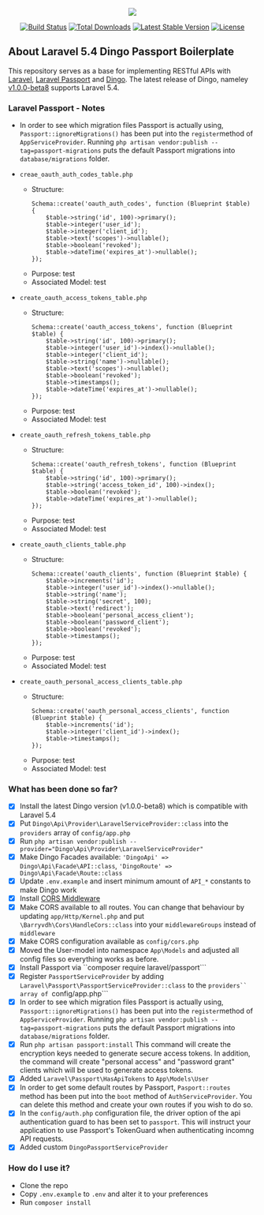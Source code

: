 <p align="center"><img src="https://laravel.com/assets/img/components/logo-laravel.svg"></p>

<p align="center">
<a href="https://travis-ci.org/laravel/framework"><img src="https://travis-ci.org/laravel/framework.svg" alt="Build Status"></a>
<a href="https://packagist.org/packages/laravel/framework"><img src="https://poser.pugx.org/laravel/framework/d/total.svg" alt="Total Downloads"></a>
<a href="https://packagist.org/packages/laravel/framework"><img src="https://poser.pugx.org/laravel/framework/v/stable.svg" alt="Latest Stable Version"></a>
<a href="https://packagist.org/packages/laravel/framework"><img src="https://poser.pugx.org/laravel/framework/license.svg" alt="License"></a>
</p>

## About Laravel 5.4 Dingo Passport Boilerplate

This repository serves as a base for implementing RESTful APIs with <a href="https://github.com/laravel/framework">Laravel</a>, <a href="https://laravel.com/docs/5.4/passport">Laravel Passport</a> and <a href="https://github.com/dingo/api">Dingo</a>. The latest release of Dingo, nameley <a href="https://github.com/dingo/api/releases/tag/v1.0.0-beta8">v1.0.0-beta8</a> supports Laravel 5.4.

### Laravel Passport - Notes

* In order to see which migration files Passport is actually using, ```Passport::ignoreMigrations()``` has been put into the ```register```method of ```AppServiceProvider```. Running ```php artisan vendor:publish --tag=passport-migrations``` puts the default Passport migrations into ```database/migrations``` folder.
* ```creae_oauth_auth_codes_table.php```
	* Structure:
		```
        Schema::create('oauth_auth_codes', function (Blueprint $table) {
            $table->string('id', 100)->primary();
            $table->integer('user_id');
            $table->integer('client_id');
            $table->text('scopes')->nullable();
            $table->boolean('revoked');
            $table->dateTime('expires_at')->nullable();
        });
		```
	* Purpose: test
	* Associated Model: test

* ```create_oauth_access_tokens_table.php```
	* Structure:
		```
        Schema::create('oauth_access_tokens', function (Blueprint $table) {
            $table->string('id', 100)->primary();
            $table->integer('user_id')->index()->nullable();
            $table->integer('client_id');
            $table->string('name')->nullable();
            $table->text('scopes')->nullable();
            $table->boolean('revoked');
            $table->timestamps();
            $table->dateTime('expires_at')->nullable();
        });
		```
	* Purpose: test
    * Associated Model: test

* ```create_oauth_refresh_tokens_table.php```
	* Structure:
		```
        Schema::create('oauth_refresh_tokens', function (Blueprint $table) {
            $table->string('id', 100)->primary();
            $table->string('access_token_id', 100)->index();
            $table->boolean('revoked');
            $table->dateTime('expires_at')->nullable();
        });
		```
	* Purpose: test
    * Associated Model: test

* ```create_oauth_clients_table.php```
	* Structure:
		```
        Schema::create('oauth_clients', function (Blueprint $table) {
            $table->increments('id');
            $table->integer('user_id')->index()->nullable();
            $table->string('name');
            $table->string('secret', 100);
            $table->text('redirect');
            $table->boolean('personal_access_client');
            $table->boolean('password_client');
            $table->boolean('revoked');
            $table->timestamps();
        });
		```
	* Purpose: test
    * Associated Model: test

* ```create_oauth_personal_access_clients_table.php```
	* Structure:
		```
        Schema::create('oauth_personal_access_clients', function (Blueprint $table) {
            $table->increments('id');
            $table->integer('client_id')->index();
            $table->timestamps();
        });
		```
	* Purpose: test
    * Associated Model: test




### What has been done so far?

- [x] Install the latest Dingo version (v1.0.0-beta8) which is compatible with Laravel 5.4
- [x] Put ```Dingo\Api\Provider\LaravelServiceProvider::class``` into the ```providers``` array of ```config/app.php```
- [x] Run ```php artisan vendor:publish --provider="Dingo\Api\Provider\LaravelServiceProvider"```
- [x] Make Dingo Facades available: ```'DingoApi' => Dingo\Api\Facade\API::class```, ```'DingoRoute' => Dingo\Api\Facade\Route::class```
- [x] Update ```.env.example``` and insert minimum amount of ```API_*``` constants to make Dingo work
- [x] Install <a href="https://github.com/barryvdh/laravel-cors">CORS Middleware</a>
- [x] Make CORS available to all routes. You can change that behaviour by updating ```app/Http/Kernel.php``` and put ```\Barryvdh\Cors\HandleCors::class``` into your ```middlewareGroups``` instead of ```middleware```
- [x] Make CORS configuration available as ```config/cors.php```
- [x] Moved the User-model into namespace ```App\Models``` and adjusted all config files so everything works as before.
- [x] Install Passport via ``composer require laravel/passport```
- [x] Register ```PassportServiceProvider``` by adding ```Laravel\Passport\PassportServiceProvider::class``` to the ```providers`` array of ```config/app.php```
- [x] In order to see which migration files Passport is actually using, ```Passport::ignoreMigrations()``` has been put into the ```register```method of ```AppServiceProvider```. Running ```php artisan vendor:publish --tag=passport-migrations``` puts the default Passport migrations into ```database/migrations``` folder.
- [x] Run ```php artisan passport:install``` This command will create the encryption keys needed to generate secure access tokens. In addition, the command will create "personal access" and "password grant" clients which will be used to generate access tokens.
- [x] Added ```Laravel\Passport\HasApiTokens``` to ```App\Models\User```
- [x] In order to get some default routes by Passport, ```Pasport::routes``` method has been put into the ```boot``` method of ```AuthServiceProvider```. You can delete this method and create your own routes if you wish to do so.
- [x] In the ```config/auth.php``` configuration file, the driver option of the api authentication guard to has been set to ``passport``. This will instruct your application to use Passport's TokenGuard when authenticating incomng API requests.
- [x] Added custom ```DingoPassportServiceProvider```

### How do I use it?

- Clone the repo
- Copy ```.env.example``` to ```.env``` and alter it to your preferences
- Run ```composer install```